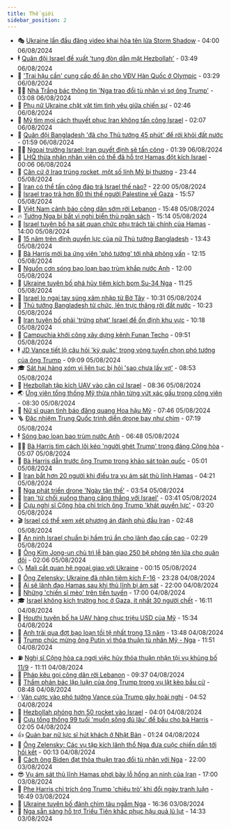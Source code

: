 ```yaml
---
title: Thế giới
sidebar_position: 2
---
```


<!-- vnexpress-the-gioi:START -->
- 🎭 [Ukraine lần đầu đăng video khai hỏa tên lửa Storm Shadow](https://vnexpress.net/ukraine-lan-dau-dang-video-khai-hoa-ten-lua-storm-shadow-4778237.html) - 04:00 06/08/2024
- 🕴 [Quân đội Israel đề xuất &#39;tung đòn dằn mặt Hezbollah&#39;](https://vnexpress.net/quan-doi-israel-de-xuat-tung-don-dan-mat-hezbollah-4778152.html) - 03:49 06/08/2024
- 🤭 [&#39;Trại hậu cần&#39; cung cấp đồ ăn cho VĐV Hàn Quốc ở Olympic](https://vnexpress.net/trai-hau-can-cung-cap-do-an-cho-vdv-han-quoc-o-olympic-4778148.html) - 03:29 06/08/2024
- 🧑‍💻 [Nhà Trắng bác thông tin &#39;Nga trao đổi tù nhân vì sợ ông Trump&#39;](https://vnexpress.net/nha-trang-bac-thong-tin-nga-trao-doi-tu-nhan-vi-so-ong-trump-4778166.html) - 03:08 06/08/2024
- 🦏 [Phụ nữ Ukraine chật vật tìm tình yêu giữa chiến sự](https://vnexpress.net/phu-nu-ukraine-chat-vat-tim-tinh-yeu-giua-chien-su-4777708.html) - 02:46 06/08/2024
- 🦒 [Mỹ tìm mọi cách thuyết phục Iran không tấn công Israel](https://vnexpress.net/my-tim-moi-cach-thuyet-phuc-iran-khong-tan-cong-israel-4778157.html) - 02:07 06/08/2024
- 🌈 [Quân đội Bangladesh &#39;đã cho Thủ tướng 45 phút&#39; để rời khỏi đất nước](https://vnexpress.net/quan-doi-bangladesh-da-cho-thu-tuong-45-phut-de-roi-khoi-dat-nuoc-4778143.html) - 01:59 06/08/2024
- 🧑‍🏫 [Ngoại trưởng Israel: Iran quyết định sẽ tấn công](https://vnexpress.net/ngoai-truong-israel-iran-quyet-dinh-se-tan-cong-4778154.html) - 01:39 06/08/2024
- 🐲 [LHQ thừa nhận nhân viên có thể đã hỗ trợ Hamas đột kích Israel](https://vnexpress.net/lhq-thua-nhan-nhan-vien-co-the-da-ho-tro-hamas-dot-kich-israel-4778130.html) - 00:06 06/08/2024
- 🦒 [Căn cứ ở Iraq trúng rocket, một số lính Mỹ bị thương](https://vnexpress.net/can-cu-o-iraq-trung-rocket-mot-so-linh-my-bi-thuong-4778123.html) - 23:44 05/08/2024
- 🐻 [Iran có thể tấn công đáp trả Israel thế nào?](https://vnexpress.net/iran-co-the-tan-cong-dap-tra-israel-the-nao-4777730.html) - 22:00 05/08/2024
- 🚀 [Israel trao trả hơn 80 thi thể người Palestine về Gaza](https://vnexpress.net/israel-trao-tra-hon-80-thi-the-nguoi-palestine-ve-gaza-4778102.html) - 15:57 05/08/2024
- 🥰 [Việt Nam cảnh báo công dân sớm rời Lebanon](https://vnexpress.net/viet-nam-canh-bao-cong-dan-som-roi-lebanon-4778104.html) - 15:48 05/08/2024
- 🔥 [Tướng Nga bị bắt vì nghi biển thủ ngân sách](https://vnexpress.net/tuong-nga-bi-bat-vi-nghi-bien-thu-ngan-sach-4778099.html) - 15:14 05/08/2024
- 🥳 [Israel tuyên bố hạ sát quan chức phụ trách tài chính của Hamas](https://vnexpress.net/israel-tuyen-bo-ha-sat-quan-chuc-phu-trach-tai-chinh-cua-hamas-4778087.html) - 14:00 05/08/2024
- 💼 [15 năm trên đỉnh quyền lực của nữ Thủ tướng Bangladesh](https://vnexpress.net/15-nam-tren-dinh-quyen-luc-cua-nu-thu-tuong-bangladesh-4778082.html) - 13:43 05/08/2024
- 🤡 [Bà Harris mời ba ứng viên &#39;phó tướng&#39; tới nhà phỏng vấn](https://vnexpress.net/ba-harris-moi-ba-ung-vien-pho-tuong-toi-nha-phong-van-4778080.html) - 12:15 05/08/2024
- 🌁 [Nguồn cơn sóng bạo loạn bao trùm khắp nước Anh](https://vnexpress.net/nguon-con-song-bao-loan-bao-trum-khap-nuoc-anh-4777716.html) - 12:00 05/08/2024
- 🤩 [Ukraine tuyên bố phá hủy tiêm kích bom Su-34 Nga](https://vnexpress.net/ukraine-tuyen-bo-pha-huy-tiem-kich-bom-su-34-nga-4778068.html) - 11:25 05/08/2024
- 🎉 [Israel lo ngại tay súng xâm nhập từ Bờ Tây](https://vnexpress.net/israel-lo-ngai-tay-sung-xam-nhap-tu-bo-tay-4777975.html) - 10:31 05/08/2024
- 🎉 [Thủ tướng Bangladesh từ chức, lên trực thăng rời đất nước](https://vnexpress.net/thu-tuong-bangladesh-tu-chuc-len-truc-thang-roi-dat-nuoc-4778020.html) - 10:23 05/08/2024
- 🌁 [Iran tuyên bố phải &#39;trừng phạt&#39; Israel để ổn định khu vực](https://vnexpress.net/iran-tuyen-bo-phai-trung-phat-israel-de-on-dinh-khu-vuc-4778002.html) - 10:18 05/08/2024
- 🌊 [Campuchia khởi công xây dựng kênh Funan Techo](https://vnexpress.net/campuchia-khoi-cong-xay-dung-kenh-funan-techo-4777995.html) - 09:51 05/08/2024
- 🕴 [JD Vance tiết lộ câu hỏi &#39;kỳ quặc&#39; trong vòng tuyển chọn phó tướng của ông Trump](https://vnexpress.net/jd-vance-tiet-lo-cau-hoi-ky-quac-trong-vong-tuyen-chon-pho-tuong-cua-ong-trump-4777827.html) - 09:09 05/08/2024
- 🎓 [Sát hại hàng xóm vì liên tục bị hỏi &#39;sao chưa lấy vợ&#39;](https://vnexpress.net/sat-hai-hang-xom-vi-lien-tuc-bi-hoi-sao-chua-lay-vo-4777934.html) - 08:53 05/08/2024
- 🦩 [Hezbollah tập kích UAV vào căn cứ Israel](https://vnexpress.net/hezbollah-tap-kich-uav-vao-can-cu-israel-4777935.html) - 08:36 05/08/2024
- 🌏 [Ứng viên tổng thống Mỹ thừa nhận từng vứt xác gấu trong công viên](https://vnexpress.net/ung-vien-tong-thong-my-thua-nhan-tung-vut-xac-gau-trong-cong-vien-4777918.html) - 08:30 05/08/2024
- 🌋 [Nữ sĩ quan tình báo đăng quang Hoa hậu Mỹ](https://vnexpress.net/nu-si-quan-tinh-bao-dang-quang-hoa-hau-my-4777923.html) - 07:46 05/08/2024
- 🪜 [Đặc nhiệm Trung Quốc trình diễn drone bay như chim](https://vnexpress.net/dac-nhiem-trung-quoc-trinh-dien-drone-bay-nhu-chim-4777837.html) - 07:19 05/08/2024
- 🕴 [Sóng bạo loạn bao trùm nước Anh](https://vnexpress.net/song-bao-loan-bao-trum-nuoc-anh-4777821.html) - 06:48 05/08/2024
- 🧑‍🏫 [Bà Harris tìm cách lôi kéo &#39;người ghét Trump&#39; trong đảng Cộng hòa](https://vnexpress.net/ba-harris-tim-cach-loi-keo-nguoi-ghet-trump-trong-dang-cong-hoa-4777706.html) - 05:07 05/08/2024
- 🌮 [Bà Harris dẫn trước ông Trump trong khảo sát toàn quốc](https://vnexpress.net/ba-harris-dan-truoc-ong-trump-trong-khao-sat-toan-quoc-4777809.html) - 05:01 05/08/2024
- 🚦 [Iran bắt hơn 20 người khi điều tra vụ ám sát thủ lĩnh Hamas](https://vnexpress.net/iran-bat-hon-20-nguoi-khi-dieu-tra-vu-am-sat-thu-linh-hamas-4777811.html) - 04:21 05/08/2024
- 💫 [Nga phát triển drone &#39;Ngày tận thế&#39;](https://vnexpress.net/nga-phat-trien-drone-ngay-tan-the-4777747.html) - 03:54 05/08/2024
- 🤡 [Iran &#39;từ chối xuống thang căng thẳng với Israel&#39;](https://vnexpress.net/iran-tu-choi-xuong-thang-cang-thang-voi-israel-4777734.html) - 03:41 05/08/2024
- 🦣 [Cựu nghị sĩ Cộng hòa chỉ trích ông Trump &#39;khát quyền lực&#39;](https://vnexpress.net/cuu-nghi-si-cong-hoa-chi-trich-ong-trump-khat-quyen-luc-4777709.html) - 03:20 05/08/2024
- 🎬 [Israel có thể xem xét phương án đánh phủ đầu Iran](https://vnexpress.net/israel-co-the-xem-xet-phuong-an-danh-phu-dau-iran-4777710.html) - 02:48 05/08/2024
- 🎉 [An ninh Israel chuẩn bị hầm trú ẩn cho lãnh đạo cấp cao](https://vnexpress.net/an-ninh-israel-chuan-bi-ham-tru-an-cho-lanh-dao-cap-cao-4777728.html) - 02:29 05/08/2024
- 🎡 [Ông Kim Jong-un chủ trì lễ bàn giao 250 bệ phóng tên lửa cho quân đội](https://vnexpress.net/ong-kim-jong-un-chu-tri-le-ban-giao-250-be-phong-ten-lua-cho-quan-doi-4777695.html) - 02:06 05/08/2024
- 🌜 [Mali cắt quan hệ ngoại giao với Ukraine](https://vnexpress.net/mali-cat-quan-he-ngoai-giao-voi-ukraine-4777693.html) - 00:15 05/08/2024
- 🎡 [Ông Zelensky: Ukraine đã nhận tiêm kích F-16](https://vnexpress.net/ong-zelensky-ukraine-da-nhan-tiem-kich-f-16-4777686.html) - 23:28 04/08/2024
- 🤗 [Ai sẽ lãnh đạo Hamas sau khi thủ lĩnh bị ám sát](https://vnexpress.net/ai-se-lanh-dao-hamas-sau-khi-thu-linh-bi-am-sat-4776347.html) - 22:00 04/08/2024
- 🦩 [Những &#39;chiến sĩ mèo&#39; trên tiền tuyến](https://vnexpress.net/nhung-chien-si-meo-tren-tien-tuyen-4772196.html) - 17:00 04/08/2024
- 🎓 [Israel không kích trường học ở Gaza, ít nhất 30 người chết](https://vnexpress.net/israel-khong-kich-truong-hoc-o-gaza-it-nhat-30-nguoi-chet-4777680.html) - 16:11 04/08/2024
- 🌁 [Houthi tuyên bố hạ UAV hàng chục triệu USD của Mỹ](https://vnexpress.net/houthi-tuyen-bo-ha-uav-hang-chuc-trieu-usd-cua-my-4777679.html) - 15:34 04/08/2024
- 🤩 [Anh trải qua đợt bạo loạn tồi tệ nhất trong 13 năm](https://vnexpress.net/anh-trai-qua-dot-bao-loan-toi-te-nhat-trong-13-nam-4777664.html) - 13:48 04/08/2024
- 👹 [Trump chúc mừng ông Putin vì thỏa thuận tù nhân Mỹ - Nga](https://vnexpress.net/trump-chuc-mung-ong-putin-vi-thoa-thuan-tu-nhan-my-nga-4777643.html) - 11:51 04/08/2024
- ⛽️ [Nghị sĩ Cộng hòa ca ngợi việc hủy thỏa thuận nhận tội vụ khủng bố 11/9](https://vnexpress.net/nghi-si-cong-hoa-ca-ngoi-viec-huy-thoa-thuan-nhan-toi-vu-khung-bo-11-9-4777636.html) - 11:11 04/08/2024
- 🚀 [Pháp kêu gọi công dân rời Lebanon](https://vnexpress.net/phap-keu-goi-cong-dan-roi-lebanon-4777624.html) - 09:37 04/08/2024
- 🎡 [Thẩm phán bác lập luận của ông Trump trong vụ lật kèo bầu cử](https://vnexpress.net/tham-phan-bac-lap-luan-cua-ong-trump-trong-vu-lat-keo-bau-cu-4777610.html) - 08:48 04/08/2024
- 🕯 [Ván cược vào phó tướng Vance của Trump gây hoài nghi](https://vnexpress.net/van-cuoc-vao-pho-tuong-vance-cua-trump-gay-hoai-nghi-4775228.html) - 04:52 04/08/2024
- 🐻 [Hezbollah phóng hơn 50 rocket vào Israel](https://vnexpress.net/hezbollah-phong-hon-50-rocket-vao-israel-4777536.html) - 04:01 04/08/2024
- 🚦 [Cựu tổng thống 99 tuổi &#39;muốn sống đủ lâu&#39; để bầu cho bà Harris](https://vnexpress.net/cuu-tong-thong-99-tuoi-muon-song-du-lau-de-bau-cho-ba-harris-4777510.html) - 02:05 04/08/2024
- 👍 [Quán bar nữ lực sĩ hút khách ở Nhật Bản](https://vnexpress.net/quan-bar-nu-luc-si-hut-khach-o-nhat-ban-4777351.html) - 01:24 04/08/2024
- 🚀 [Ông Zelensky: Các vụ tập kích lãnh thổ Nga đưa cuộc chiến dần tới hồi kết](https://vnexpress.net/ong-zelensky-cac-vu-tap-kich-lanh-tho-nga-dua-cuoc-chien-dan-toi-hoi-ket-4777497.html) - 00:13 04/08/2024
- 🌮 [Cách ông Biden đạt thỏa thuận trao đổi tù nhân với Nga](https://vnexpress.net/cach-ong-biden-dat-thoa-thuan-trao-doi-tu-nhan-voi-nga-4777235.html) - 22:00 03/08/2024
- 😎 [Vụ ám sát thủ lĩnh Hamas phơi bày lỗ hổng an ninh của Iran](https://vnexpress.net/vu-am-sat-thu-linh-hamas-phoi-bay-lo-hong-an-ninh-cua-iran-4776929.html) - 17:00 03/08/2024
- 🐲 [Phe Harris chỉ trích ông Trump &#39;chiêu trò&#39; khi đổi ngày tranh luận](https://vnexpress.net/phe-harris-chi-trich-ong-trump-chieu-tro-khi-doi-ngay-tranh-luan-4777472.html) - 16:49 03/08/2024
- 💫 [Ukraine tuyên bố đánh chìm tàu ngầm Nga](https://vnexpress.net/ukraine-tuyen-bo-danh-chim-tau-ngam-nga-4777475.html) - 16:36 03/08/2024
- 👀 [Nga sẵn sàng hỗ trợ Triều Tiên khắc phục hậu quả lũ lụt](https://vnexpress.net/nga-san-sang-ho-tro-trieu-tien-khac-phuc-hau-qua-lu-lut-4777465.html) - 14:33 03/08/2024<!-- vnexpress-the-gioi:END -->